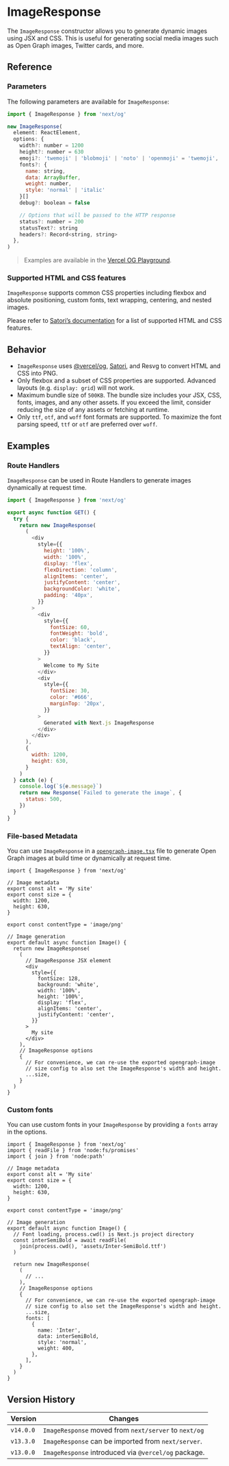 # ImageResponse

The `ImageResponse` constructor allows you to generate dynamic images using JSX and CSS. This is useful for generating social media images such as Open Graph images, Twitter cards, and more.

## Reference

### Parameters

The following parameters are available for `ImageResponse`:

```jsx
import { ImageResponse } from 'next/og'

new ImageResponse(
  element: ReactElement,
  options: {
    width?: number = 1200
    height?: number = 630
    emoji?: 'twemoji' | 'blobmoji' | 'noto' | 'openmoji' = 'twemoji',
    fonts?: {
      name: string,
      data: ArrayBuffer,
      weight: number,
      style: 'normal' | 'italic'
    }[]
    debug?: boolean = false

    // Options that will be passed to the HTTP response
    status?: number = 200
    statusText?: string
    headers?: Record<string, string>
  },
)
```

> Examples are available in the [Vercel OG Playground](https://og-playground.vercel.app/).

### Supported HTML and CSS features

`ImageResponse` supports common CSS properties including flexbox and absolute positioning, custom fonts, text wrapping, centering, and nested images.

Please refer to [Satori’s documentation](https://github.com/vercel/satori#css) for a list of supported HTML and CSS features.

## Behavior

* `ImageResponse` uses [@vercel/og](https://vercel.com/docs/concepts/functions/edge-functions/og-image-generation), [Satori](https://github.com/vercel/satori), and Resvg to convert HTML and CSS into PNG.
* Only flexbox and a subset of CSS properties are supported. Advanced layouts (e.g. `display: grid`) will not work.
* Maximum bundle size of `500KB`. The bundle size includes your JSX, CSS, fonts, images, and any other assets. If you exceed the limit, consider reducing the size of any assets or fetching at runtime.
* Only `ttf`, `otf`, and `woff` font formats are supported. To maximize the font parsing speed, `ttf` or `otf` are preferred over `woff`.

## Examples

### Route Handlers

`ImageResponse` can be used in Route Handlers to generate images dynamically at request time.

```js filename="app/api/route.js"
import { ImageResponse } from 'next/og'

export async function GET() {
  try {
    return new ImageResponse(
      (
        <div
          style={{
            height: '100%',
            width: '100%',
            display: 'flex',
            flexDirection: 'column',
            alignItems: 'center',
            justifyContent: 'center',
            backgroundColor: 'white',
            padding: '40px',
          }}
        >
          <div
            style={{
              fontSize: 60,
              fontWeight: 'bold',
              color: 'black',
              textAlign: 'center',
            }}
          >
            Welcome to My Site
          </div>
          <div
            style={{
              fontSize: 30,
              color: '#666',
              marginTop: '20px',
            }}
          >
            Generated with Next.js ImageResponse
          </div>
        </div>
      ),
      {
        width: 1200,
        height: 630,
      }
    )
  } catch (e) {
    console.log(`${e.message}`)
    return new Response(`Failed to generate the image`, {
      status: 500,
    })
  }
}
```

### File-based Metadata

You can use `ImageResponse` in a [`opengraph-image.tsx`](/docs/app/api-reference/file-conventions/metadata/opengraph-image.md) file to generate Open Graph images at build time or dynamically at request time.

```tsx filename="app/opengraph-image.tsx"
import { ImageResponse } from 'next/og'

// Image metadata
export const alt = 'My site'
export const size = {
  width: 1200,
  height: 630,
}

export const contentType = 'image/png'

// Image generation
export default async function Image() {
  return new ImageResponse(
    (
      // ImageResponse JSX element
      <div
        style={{
          fontSize: 128,
          background: 'white',
          width: '100%',
          height: '100%',
          display: 'flex',
          alignItems: 'center',
          justifyContent: 'center',
        }}
      >
        My site
      </div>
    ),
    // ImageResponse options
    {
      // For convenience, we can re-use the exported opengraph-image
      // size config to also set the ImageResponse's width and height.
      ...size,
    }
  )
}
```

### Custom fonts

You can use custom fonts in your `ImageResponse` by providing a `fonts` array in the options.

```tsx filename="app/opengraph-image.tsx"
import { ImageResponse } from 'next/og'
import { readFile } from 'node:fs/promises'
import { join } from 'node:path'

// Image metadata
export const alt = 'My site'
export const size = {
  width: 1200,
  height: 630,
}

export const contentType = 'image/png'

// Image generation
export default async function Image() {
  // Font loading, process.cwd() is Next.js project directory
  const interSemiBold = await readFile(
    join(process.cwd(), 'assets/Inter-SemiBold.ttf')
  )

  return new ImageResponse(
    (
      // ...
    ),
    // ImageResponse options
    {
      // For convenience, we can re-use the exported opengraph-image
      // size config to also set the ImageResponse's width and height.
      ...size,
      fonts: [
        {
          name: 'Inter',
          data: interSemiBold,
          style: 'normal',
          weight: 400,
        },
      ],
    }
  )
}
```

## Version History

| Version   | Changes                                               |
| --------- | ----------------------------------------------------- |
| `v14.0.0` | `ImageResponse` moved from `next/server` to `next/og` |
| `v13.3.0` | `ImageResponse` can be imported from `next/server`.   |
| `v13.0.0` | `ImageResponse` introduced via `@vercel/og` package.  |
